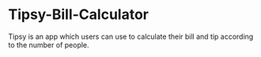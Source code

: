 # Tipsy-Bill-Calculator
Tipsy is an app which users can use to calculate their bill and tip according to the number of people.
